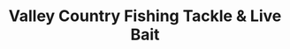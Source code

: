 ---
title: "Valley Country Fishing Tackle & Live Bait"
url: /aurora/valley-country-fishing-tackle-und-live-bait/
shop: Angeln
---